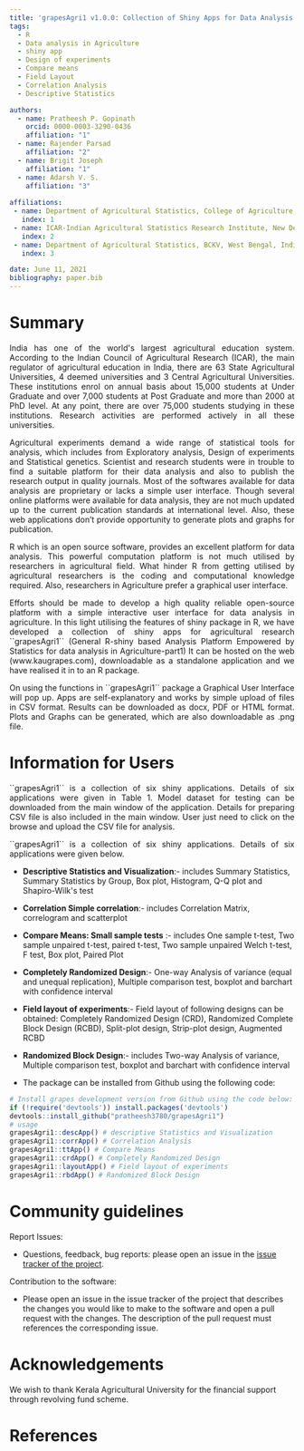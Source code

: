 ```yaml
---
title: 'grapesAgri1 v1.0.0: Collection of Shiny Apps for Data Analysis in Agriculture'
tags:
  - R
  - Data analysis in Agriculture
  - shiny app
  - Design of experiments
  - Compare means
  - Field Layout
  - Correlation Analysis
  - Descriptive Statistics

authors:
  - name: Pratheesh P. Gopinath
    orcid: 0000-0003-3290-0436
    affiliation: "1"
  - name: Rajender Parsad
    affiliation: "2"
  - name: Brigit Joseph
    affiliation: "1"
  - name: Adarsh V. S.
    affiliation: "3"
    
affiliations:
 - name: Department of Agricultural Statistics, College of Agriculture, Vellayani, Kerala Agricultural Univesity, Kerala, India.
   index: 1
 - name: ICAR-Indian Agricultural Statistics Research Institute, New Delhi, India.
   index: 2
 - name: Department of Agricultural Statistics, BCKV, West Bengal, India
   index: 3

date: June 11, 2021 
bibliography: paper.bib
---
```


# Summary

<p><div align="justify">India has one of the world's largest agricultural education system. According to the Indian Council of Agricultural Research (ICAR), the main regulator of agricultural education in India, there are 63 State Agricultural Universities, 4 deemed universities and 3 Central Agricultural Universities. These institutions enrol on annual basis about 15,000 students at Under Graduate and over 7,000 students at Post Graduate and more than 2000 at PhD level. At any point, there are over 75,000 students studying in these institutions. Research activities are performed actively in all these universities.</div></p>
  
  
<p><div align="justify">Agricultural experiments demand a wide range of statistical tools for analysis, which includes from Exploratory analysis, Design of experiments and Statistical genetics. Scientist and research students were in trouble to find a suitable platform for their data analysis and also to publish the research output in quality journals. Most of the softwares available for data analysis are proprietary or lacks a simple user interface. Though several online platforms were available for data analysis, they are not much updated up to the current publication standards at international level. Also, these web applications don’t provide opportunity to generate plots and graphs for publication.</div></p>
  
  
<p><div align="justify">R which is an open source software, provides an excellent platform for data analysis. This powerful computation platform is not much utilised by researchers in agricultural field. What hinder R from getting utilised by agricultural researchers is the coding and computational knowledge required. Also, researchers in Agriculture prefer a graphical user interface.</div></p>
  
  
<p><div align="justify">Efforts should be made to develop a high quality reliable open-source platform with a simple interactive user interface for data analysis in agriculture. In this light utilising the features of shiny package in R, we have developed a collection of shiny apps for agricultural research ``grapesAgri1`` (General R-shiny based Analysis Platform Empowered by Statistics for data analysis in Agriculture-part1) It can be hosted on the web (www.kaugrapes.com), downloadable as a standalone application and we have realised it in to an R package.</div></p>
  
  
<p><div align="justify">On using the functions in ``grapesAgri1`` package a Graphical User Interface will pop up. Apps are self-explanatory and works by simple upload of files in CSV format. Results can be downloaded as docx, PDF or HTML format. Plots and Graphs can be generated, which are also downloadable as .png file.</div></p>


# Information for Users

<p><div align="justify">``grapesAgri1`` is a collection of six shiny applications. Details of six applications were given in Table 1. Model dataset for testing can be downloaded from the main window of the application. Details for preparing CSV file is also included in the main window. User just need to click on the browse and upload the CSV file for analysis. </div></p>

<p><div align="justify">``grapesAgri1`` is a collection of six shiny applications. Details of six applications were given below. </p></div> 

- **Descriptive Statistics and Visualization**:- includes Summary Statistics, Summary Statistics by Group, Box plot, Histogram, Q-Q plot and Shapiro-Wilk's  test
- **Correlation Simple correlation**:- includes Correlation Matrix, correlogram and scatterplot
- **Compare Means: Small sample tests** :- includes One sample t-test, Two sample unpaired t-test, paired t-test, Two sample unpaired Welch t-test, F test, Box plot, Paired Plot
- **Completely Randomized Design**:- One-way Analysis of variance (equal and unequal replication), Multiple comparison test, boxplot and barchart with confidence interval
- **Field layout of experiments**:-  Field layout of following designs can be obtained: Completely Randomized Design (CRD), Randomized Complete Block Design (RCBD), Split-plot design, Strip-plot design, Augmented RCBD
- **Randomized Block Design**:- includes Two-way Analysis of variance, Multiple comparison test, boxplot and barchart with confidence interval


- The package can be installed from Github using the following code:
``` r
# Install grapes development version from Github using the code below:
if (!require('devtools')) install.packages('devtools')
devtools::install_github("pratheesh3780/grapesAgri1")
# usage
grapesAgri1::descApp() # descriptive Statistics and Visualization 
grapesAgri1::corrApp() # Correlation Analysis
grapesAgri1::ttApp() # Compare Means
grapesAgri1::crdApp() # Completely Randomized Design
grapesAgri1::layoutApp() # Field layout of experiments
grapesAgri1::rbdApp() # Randomized Block Design 
```

# Community guidelines

Report Issues:

- Questions, feedback, bug reports: please open an issue in the [issue tracker of the project](https://github.com/pratheesh3780/grapesAgri1/issues).

Contribution to the software:

- Please open an issue in the issue tracker of the project that describes the changes you would like to make to the software and open a pull request with the   changes. The description of the pull request must references the corresponding issue.

# Acknowledgements

We wish to thank Kerala Agricultural University for the financial support through revolving fund scheme.
 
# References
